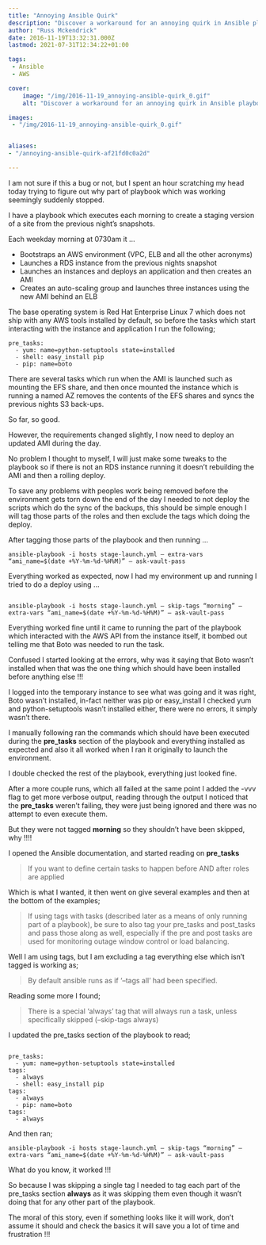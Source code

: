 ```yaml
---
title: "Annoying Ansible Quirk"
description: "Discover a workaround for an annoying quirk in Ansible playbook execution. Learn why pre-tasks were ignored and how to ensure their execution."
author: "Russ Mckendrick"
date: 2016-11-19T13:32:31.000Z
lastmod: 2021-07-31T12:34:22+01:00

tags:
 - Ansible
 - AWS

cover:
    image: "/img/2016-11-19_annoying-ansible-quirk_0.gif" 
    alt: "Discover a workaround for an annoying quirk in Ansible playbook execution. Learn why pre-tasks were ignored and how to ensure their execution."

images:
 - "/img/2016-11-19_annoying-ansible-quirk_0.gif"


aliases:
- "/annoying-ansible-quirk-af21fd0c0a2d"

---
```


I am not sure if this a bug or not, but I spent an hour scratching my head today trying to figure out why part of playbook which was working seemingly suddenly stopped.

I have a playbook which executes each morning to create a staging version of a site from the previous night’s snapshots.

Each weekday morning at 0730am it …

- Bootstraps an AWS environment (VPC, ELB and all the other acronyms)
- Launches a RDS instance from the previous nights snapshot
- Launches an instances and deploys an application and then creates an AMI
- Creates an auto-scaling group and launches three instances using the new AMI behind an ELB

The base operating system is Red Hat Enterprise Linux 7 which does not ship with any AWS tools installed by default, so before the tasks which start interacting with the instance and application I run the following;

```
pre_tasks:
  - yum: name=python-setuptools state=installed
  - shell: easy_install pip
  - pip: name=boto
```

There are several tasks which run when the AMI is launched such as mounting the EFS share, and then once mounted the instance which is running a named AZ removes the contents of the EFS shares and syncs the previous nights S3 back-ups.

So far, so good.

However, the requirements changed slightly, I now need to deploy an updated AMI during the day.

No problem I thought to myself, I will just make some tweaks to the playbook so if there is not an RDS instance running it doesn’t rebuilding the AMI and then a rolling deploy.

To save any problems with peoples work being removed before the environment gets torn down the end of the day I needed to not deploy the scripts which do the sync of the backups, this should be simple enough I will tag those parts of the roles and then exclude the tags which doing the deploy.

After tagging those parts of the playbook and then running …

```
ansible-playbook -i hosts stage-launch.yml — extra-vars “ami_name=$(date +%Y-%m-%d-%H%M)” — ask-vault-pass
```

Everything worked as expected, now I had my environment up and running I tried to do a deploy using …

```

ansible-playbook -i hosts stage-launch.yml — skip-tags “morning” — extra-vars “ami_name=$(date +%Y-%m-%d-%H%M)” — ask-vault-pass
```

Everything worked fine until it came to running the part of the playbook which interacted with the AWS API from the instance itself, it bombed out telling me that Boto was needed to run the task.

Confused I started looking at the errors, why was it saying that Boto wasn’t installed when that was the one thing which should have been installed before anything else !!!

I logged into the temporary instance to see what was going and it was right, Boto wasn’t installed, in-fact neither was pip or easy_install I checked yum and python-setuptools wasn’t installed either, there were no errors, it simply wasn’t there.

I manually following ran the commands which should have been executed during the **pre_tasks** section of the playbook and everything installed as expected and also it all worked when I ran it originally to launch the environment.

I double checked the rest of the playbook, everything just looked fine.

After a more couple runs, which all failed at the same point I added the -vvv flag to get more verbose output, reading through the output I noticed that the **pre_tasks** weren’t failing, they were just being ignored and there was no attempt to even execute them.

But they were not tagged **morning** so they shouldn’t have been skipped, why !!!!

I opened the Ansible documentation, and started reading on **pre_tasks**

> If you want to define certain tasks to happen before AND after roles are applied

Which is what I wanted, it then went on give several examples and then at the bottom of the examples;

> If using tags with tasks (described later as a means of only running part of a playbook), be sure to also tag your pre_tasks and post_tasks and pass those along as well, especially if the pre and post tasks are used for monitoring outage window control or load balancing.

Well I am using tags, but I am excluding a tag everything else which isn’t tagged is working as;

> By default ansible runs as if ‘–tags all’ had been specified.

Reading some more I found;

> There is a special ‘always’ tag that will always run a task, unless specifically skipped (–skip-tags always)

I updated the pre_tasks section of the playbook to read;

```

pre_tasks:
  - yum: name=python-setuptools state=installed
tags:
  - always
  - shell: easy_install pip
tags:
  - always
  - pip: name=boto
tags:
  - always
```

And then ran;

```
ansible-playbook -i hosts stage-launch.yml — skip-tags “morning” — extra-vars “ami_name=$(date +%Y-%m-%d-%H%M)” — ask-vault-pass
```

What do you know, it worked !!!

So because I was skipping a single tag I needed to tag each part of the pre_tasks section **always** as it was skipping them even though it wasn’t doing that for any other part of the playbook.

The moral of this story, even if something looks like it will work, don’t assume it should and check the basics it will save you a lot of time and frustration !!!